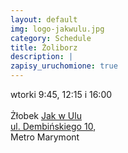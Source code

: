 ```yaml
---
layout: default
img: logo-jakwulu.jpg
category: Schedule
title: Żoliborz 
description: |
zapisy_uruchomione: true
---
```

wtorki 9:45, 12:15 i 16:00 <br/><br/>
Żłobek <a href="http://jakwulu.com.pl">Jak w Ulu</a><br/>
<a href="https://www.google.pl/maps/place/Dembi%C5%84skiego+10,+Warszawa/@52.2769863,20.9745461,17z/data=!3m1!4b1!4m5!3m4!1s0x471ecbe80c0037a9:0xe9f6fe58ca26a134!8m2!3d52.276983!4d20.9767401">ul. Dembińskiego 10</a>, <br/>
Metro Marymont <br/>

